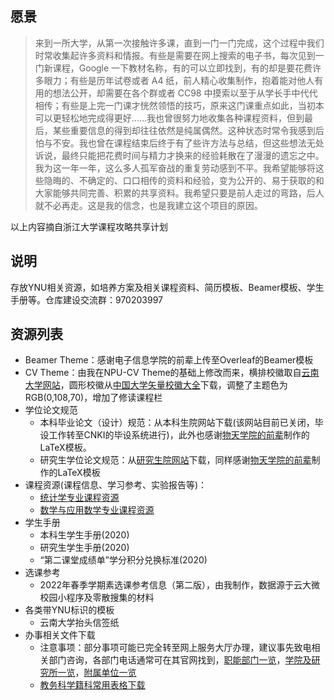 ## 愿景

> 来到一所大学，从第一次接触许多课，直到一门一门完成，这个过程中我们时常收集起许多资料和情报。有些是需要在网上搜索的电子书，每次见到一门新课程，Google 一下教材名称，有的可以立即找到，有的却是要花费许多眼力；有些是历年试卷或者 A4 纸，前人精心收集制作，抱着能对他人有用的想法公开，却需要在各个群或者 CC98 中摸索以至于从学长手中代代相传；有些是上完一门课才恍然领悟的技巧，原来这门课重点如此，当初本可以更轻松地完成得更好……我也曾很努力地收集各种课程资料，但到最后，某些重要信息的得到却往往依然是纯属偶然。这种状态时常令我感到后怕与不安。我也曾在课程结束后终于有了些许方法与总结，但这些想法无处诉说，最终只能把花费时间与精力才换来的经验耗散在了漫漫的遗忘之中。我为这一年一年，这么多人孤军奋战的重复劳动感到不平。我希望能够将这些隐晦的、不确定的、口口相传的资料和经验，变为公开的、易于获取的和大家能够共同完善、积累的共享资料。我希望只要是前人走过的弯路，后人就不必再走。这是我的信念，也是我建立这个项目的原因。

以上内容摘自浙江大学课程攻略共享计划

## 说明

存放YNU相关资源，如培养方案及相关课程资料、简历模板、Beamer模板、学生手册等。仓库建设交流群：970203997

## 资源列表

- Beamer Theme：感谢电子信息学院的前辈上传至Overleaf的Beamer模板
- CV Theme：由我在NPU-CV Theme的基础上修改而来，横排校徽取自[云南大学网站](https://www.ynu.edu.cn/)，圆形校徽从[中国大学矢量校徽大全](https://www.urongda.com/)下载，调整了主题色为RGB(0,108,70)，增加了修读课程栏
- 学位论文规范
    - 本科毕业论文（设计）规范：从本科生院网站下载(该网站目前已关闭，毕设工作转至CNKI的毕设系统进行)，此外也感谢[物天学院的前辈](https://github.com/Astro-Lee)制作的LaTeX模板。
    - 研究生学位论文规范：从[研究生院网站](http://www.grs.ynu.edu.cn/info/1037/1540.htm)下载，同样感谢[物天学院的前辈](https://github.com/Astro-Lee)制作的LaTeX模板
- 课程资源(课程信息、学习参考、实验报告等)：
    - [统计学专业课程资源](./统计学专业课程资源)
    - [数学与应用数学专业课程资源](./数学与应用数学课程资源)
- 学生手册
    - 本科生学生手册(2020)
    - 研究生学生手册(2020)
    - “第二课堂成绩单”学分积分兑换标准(2020)
- 选课参考
    - 2022年春季学期素选课参考信息（第二版），由我制作，数据源于云大微校园小程序及零散搜集的材料
- 各类带YNU标识的模板
    - 云南大学抬头信签纸
- 办事相关文件下载
    - 注意事项：部分事项可能已完全转至网上服务大厅办理，建议事先致电相关部门咨询，各部门电话通常可在其官网找到，[职能部门一览](https://www.ynu.edu.cn/jgsz/znbm.htm)，[学院及研究所一览](https://www.ynu.edu.cn/jgsz/jxkydw.htm)，[附属单位一览](https://www.ynu.edu.cn/jgsz/zsfsdw.htm)
    - [教务科学籍科常用表格下载](https://www.jwc.ynu.edu.cn/info/1007/2614.htm)
